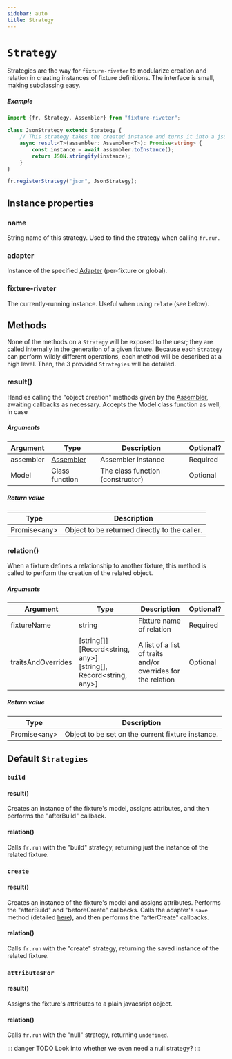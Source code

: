 ```yaml
---
sidebar: auto
title: Strategy
---
```


# `Strategy`

Strategies are the way for `fixture-riveter` to modularize creation and relation in creating instances of fixture definitions. The interface is small, making subclassing easy.

##### Example

```typescript
import {fr, Strategy, Assembler} from "fixture-riveter";

class JsonStrategy extends Strategy {
    // This strategy takes the created instance and turns it into a json string
    async result<T>(assembler: Assembler<T>): Promise<string> {
        const instance = await assembler.toInstance();
        return JSON.stringify(instance);
    }
}

fr.registerStrategy("json", JsonStrategy);
```

## Instance properties

### name

String name of this strategy. Used to find the strategy when calling `fr.run`.

### adapter

Instance of the specified [Adapter](./adapter.md) (per-fixture or global).

### fixture-riveter

The currently-running instance. Useful when using `relate` (see below).

## Methods

None of the methods on a `Strategy` will be exposed to the uesr; they are called internally in the generation of a given fixture. Because each `Strategy` can perform wildly different operations, each method will be described at a high level. Then, the 3 provided `Strategies` will be detailed.

### result()

Handles calling the "object creation" methods given by the [Assembler](./assembler.md), awaiting callbacks as necessary. Accepts the Model class function as well, in case

##### Arguments

| Argument  | Type                        | Description                      | Optional? |
|-----------|-----------------------------|----------------------------------|-----------|
| assembler | [Assembler](./assembler.md) | Assembler instance               | Required  |
| Model     | Class function              | The class function (constructor) | Optional  |

##### Return value

| Type             | Description                                   |
|------------------|-----------------------------------------------|
| Promise\<any\> | Object to be returned directly to the caller. |

### relation()

When a fixture defines a relationship to another fixture, this method is called to perform the creation of the related object.

##### Arguments

| Argument           | Type                                                                           | Description                                                  | Optional? |
|--------------------|--------------------------------------------------------------------------------|--------------------------------------------------------------|-----------|
| fixtureName        | string                                                                         | Fixture name of relation                                     | Required  |
| traitsAndOverrides | [string[]] <br> [Record\<string, any\>] <br> [string[], Record\<string, any\>] | A list of a list of traits and/or overrides for the relation | Optional  |

##### Return value

| Type           | Description                                       |
|----------------|---------------------------------------------------|
| Promise\<any\> | Object to be set on the current fixture instance. |

## Default `Strategies`

### `build`

#### result()

Creates an instance of the fixture's model, assigns attributes, and then performs the "afterBuild" callback.

#### relation()

Calls `fr.run` with the "build" strategy, returning just the instance of the related fixture.

### `create`

#### result()

Creates an instance of the fixture's model and assigns attributes. Performs the "afterBuild" and "beforeCreate" callbacks. Calls the adapter's `save` method (detailed [here](./adapter.md)), and then performs the "afterCreate" callbacks.

#### relation()

Calls `fr.run` with the "create" strategy, returning the saved instance of the related fixture.

### `attributesFor`

#### result()

Assigns the fixture's attributes to a plain javacsript object.

#### relation()

Calls `fr.run` with the "null" strategy, returning `undefined`.

::: danger TODO
Look into whether we even need a null strategy?
:::
